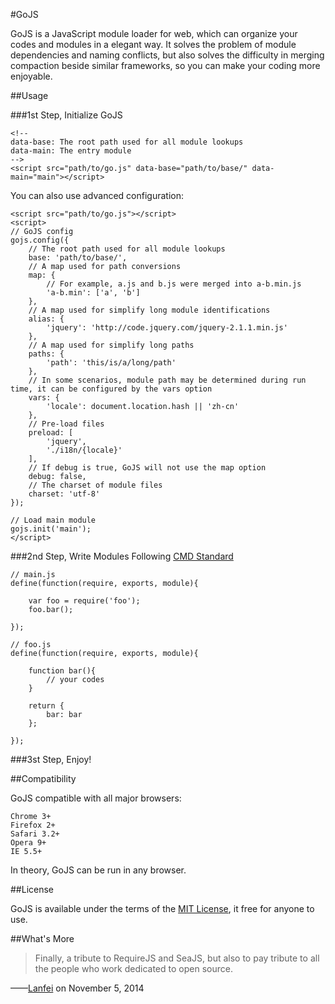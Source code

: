 #GoJS

GoJS is a JavaScript module loader for web, which can organize your codes and modules in a elegant way. It solves the problem of module dependencies and naming conflicts, but also solves the difficulty in merging compaction beside similar frameworks, so you can make your coding more enjoyable.

##Usage

###1st Step, Initialize GoJS

```
<!--
data-base: The root path used for all module lookups
data-main: The entry module
-->
<script src="path/to/go.js" data-base="path/to/base/" data-main="main"></script>
```

You can also use advanced configuration:

```
<script src="path/to/go.js"></script>
<script>
// GoJS config
gojs.config({
	// The root path used for all module lookups
	base: 'path/to/base/',
	// A map used for path conversions
	map: {
		// For example, a.js and b.js were merged into a-b.min.js
		'a-b.min': ['a', 'b']
	},
	// A map used for simplify long module identifications
	alias: {
		'jquery': 'http://code.jquery.com/jquery-2.1.1.min.js'
	},
	// A map used for simplify long paths
	paths: {
		'path': 'this/is/a/long/path'
	},
	// In some scenarios, module path may be determined during run time, it can be configured by the vars option
	vars: {
		'locale': document.location.hash || 'zh-cn'
	},
	// Pre-load files
	preload: [
		'jquery',
		'./i18n/{locale}'
	],
	// If debug is true, GoJS will not use the map option
	debug: false,
	// The charset of module files
	charset: 'utf-8'
});

// Load main module
gojs.init('main');
</script>
```

###2nd Step, Write Modules Following [CMD Standard](https://github.com/cmdjs/specification/blob/master/draft/module.md)

```
// main.js
define(function(require, exports, module){

	var foo = require('foo');
	foo.bar();

});

// foo.js
define(function(require, exports, module){
	
	function bar(){
		// your codes
	}

	return {
		bar: bar
	};

});
```

###3st Step, Enjoy!

##Compatibility

GoJS compatible with all major browsers:

```
Chrome 3+
Firefox 2+
Safari 3.2+
Opera 9+
IE 5.5+
```

In theory, GoJS can be run in any browser.

##License

GoJS is available under the terms of the [MIT License](https://github.com/Lanfei/GoJS/blob/master/LICENSE), it free for anyone to use.

##What's More

>Finally, a tribute to RequireJS and SeaJS, but also to pay tribute to all the people who work dedicated to open source.

——[Lanfei](http://www.clanfei.com/) on November 5, 2014
